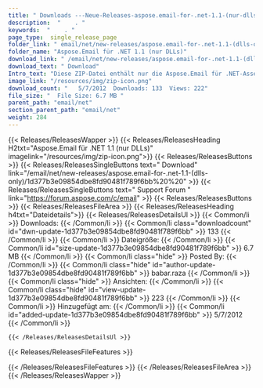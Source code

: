 ```yaml
---
title: " Downloads ---Neue-Releases-aspose.email-for-.net-1.1-(nur-dlls) . "
description:  "    . " 
keywords:  "    . " 
page_type:  single_release_page
folder_link: " email/net/new-releases/aspose.email-for-.net-1.1-(dlls-only)/"
folder_name: "Aspose.Email für .NET 1.1 (nur DLLs)"
download_link: " /email/net/new-releases/aspose.email-for-.net-1.1-(dlls-only)/1d377b3e09854dbe8fd90481f789f6bb"
download_text: " Download"
Intro_text: "Diese ZIP-Datei enthält nur die Aspose.Email für .NET-Assemblys. Die Versammlungen..."
image_link: "/resources/img/zip-icon.png"
download_count: "   5/7/2012  Downloads: 133  Views: 222"
file_size: "  File Size: 6.7 MB "
parent_path: "email/net"
section_parent_path: "email/net"
weight: 284
---
```


{{< Releases/ReleasesWapper >}}
  {{< Releases/ReleasesHeading H2txt="Aspose.Email für .NET 1.1 (nur DLLs)" imagelink="/resources/img/zip-icon.png">}}
  {{< Releases/ReleasesButtons >}}
    {{< Releases/ReleasesSingleButtons text=" Download" link="/email/net/new-releases/aspose.email-for-.net-1.1-(dlls-only)/1d377b3e09854dbe8fd90481f789f6bb%20%20" >}}
    {{< Releases/ReleasesSingleButtons text=" Support Forum " link="https://forum.aspose.com/c/email" >}}
  {{< Releases/ReleasesButtons >}}
  {{< Releases/ReleasesFileArea >}}
    {{< Releases/ReleasesHeading h4txt="Dateidetails">}}
    {{< Releases/ReleasesDetailsUl >}}
            {{< Common/li >}} Downloads: {{< /Common/li >}}
      {{< Common/li class="downloadcount" id="dwn-update-1d377b3e09854dbe8fd90481f789f6bb" >}} 133 {{< /Common/li >}}
      {{< Common/li >}} Dateigröße: {{< /Common/li >}}
      {{< Common/li id="size-update-1d377b3e09854dbe8fd90481f789f6bb" >}} 6.7 MB {{< /Common/li >}} 
      {{< Common/li  class="hide" >}} Posted By: {{< /Common/li >}} 
      {{< Common/li class="hide" id="author-update-1d377b3e09854dbe8fd90481f789f6bb" >}} babar.raza {{< /Common/li >}}
      {{< Common/li class="hide" >}} Ansichten: {{< /Common/li >}}
      {{< Common/li class="hide" id="view-update-1d377b3e09854dbe8fd90481f789f6bb" >}} 223 {{< /Common/li >}}
      {{< Common/li >}} Hinzugefügt am: {{< /Common/li >}}
      {{< Common/li id="added-update-1d377b3e09854dbe8fd90481f789f6bb" >}} 5/7/2012 {{< /Common/li >}} 

    {{< /Releases/ReleasesDetailsUl >}}

  {{< Releases/ReleasesFileFeatures >}}
      
  {{< /Releases/ReleasesFileFeatures >}}
 {{< /Releases/ReleasesFileArea >}}
{{< /Releases/ReleasesWapper >}}



